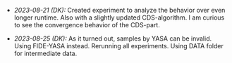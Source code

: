 - _2023-08-21 (DK):_ Created experiment to analyze the behavior over even longer
  runtime. Also with a slightly updated CDS-algorithm. I am curious to see the
  convergence behavior of the CDS-part.

* _2023-08-25 (DK):_ As it turned out, samples by YASA can be invalid. Using
  FIDE-YASA instead. Rerunning all experiments. Using DATA folder for
  intermediate data.
